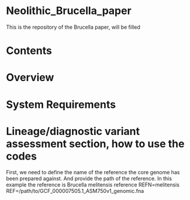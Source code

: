 # Neolithic_Brucella_paper

This is the repository of the Brucella paper, will be filled

# Contents
# Overview
# System Requirements


# Lineage/diagnostic variant assessment section, how to use the codes

First, we need to define the name of the reference the core genome has been prepared against. And provide the path of the reference. In this example the reference is Brucella melitensis reference 
REFN=melitensis
REF=/path/to/GCF_000007505.1_ASM750v1_genomic.fna




